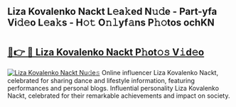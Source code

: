 ## Liza Kovalenko Nackt L𝚎a𝚔ed N𝚞𝚍e - Part-yfa Vi𝚍𝚎o L𝚎a𝚔s - H𝚘𝚝 O𝚗𝚕yf𝚊ns P𝚑𝚘tos ochKN

# <h2><a href="http://kf9a9l.oniu.top/?m=Liza+Kovalenko+Nackt">🔗👉 🔴 Liza Kovalenko Nackt P𝚑ot𝚘𝚜 V𝚒d𝚎o</a></h2>

[![Liza Kovalenko Nackt Nu𝚍e𝚜](https://i.imgur.com/0qMVB7G.gif)](http://kf9a9l.oniu.top/?m=Liza+Kovalenko+Nackt)
Online influencer Liza Kovalenko Nackt, celebrated for sharing dance and lifestyle information, featuring performances and personal blogs. Influential personality Liza Kovalenko Nackt, celebrated for their remarkable achievements and impact on society.  

